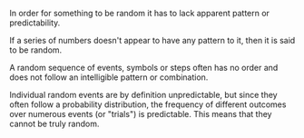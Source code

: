 In order for something to be random it has to lack apparent pattern or predictability.

If a series of numbers doesn't appear to have any pattern to it, then it is said to be random.

A random sequence of events, symbols or steps often has no order and does not follow an intelligible pattern or combination.

Individual random events are by definition unpredictable, but since they often follow a probability distribution, the frequency of different outcomes over numerous events (or "trials") is predictable. This means that they cannot be truly random.